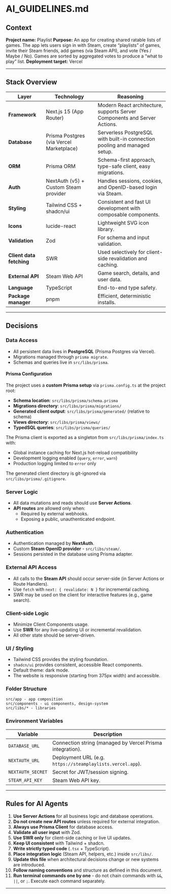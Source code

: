 # AI_GUIDELINES.md

## Context

**Project name:** Playlist
**Purpose:** An app for creating shared ratable lists of games. The app lets users sign in with Steam, create
“playlists” of games, invite their Steam friends, add games (via Steam API), and vote (Yes / Maybe / No). Games are
sorted by aggregated votes to produce a “what to play” list.
**Deployment target:** Vercel

---

## Stack Overview

| Layer                    | Technology                               | Reasoning                                                                 |
| ------------------------ | ---------------------------------------- | ------------------------------------------------------------------------- |
| **Framework**            | Next.js 15 (App Router)                  | Modern React architecture, supports Server Components and Server Actions. |
| **Database**             | Prisma Postgres (via Vercel Marketplace) | Serverless PostgreSQL with built-in connection pooling and managed setup. |
| **ORM**                  | Prisma ORM                               | Schema-first approach, type-safe client, easy migrations.                 |
| **Auth**                 | NextAuth (v5) + Custom Steam provider    | Handles sessions, cookies, and OpenID-based login via Steam.              |
| **Styling**              | Tailwind CSS + shadcn/ui                 | Consistent and fast UI development with composable components.            |
| **Icons**                | lucide-react                             | Lightweight SVG icon library.                                             |
| **Validation**           | Zod                                      | For schema and input validation.                                          |
| **Client data fetching** | SWR                                      | Used selectively for client-side revalidation and caching.                |
| **External API**         | Steam Web API                            | Game search, details, and user data.                                      |
| **Language**             | TypeScript                               | End-to-end type safety.                                                   |
| **Package manager**      | pnpm                                     | Efficient, deterministic installs.                                        |

---

## Decisions

### Data Access

- All persistent data lives in **PostgreSQL** (Prisma Postgres via Vercel).
- Migrations managed through `prisma migrate`.
- Schemas and queries live in `src/libs/prisma`.

#### Prisma Configuration

The project uses a **custom Prisma setup** via `prisma.config.ts` at the project root:

- **Schema location**: `src/libs/prisma/schema.prisma`
- **Migrations directory**: `src/libs/prisma/migrations/`
- **Generated client output**: `src/libs/prisma/generated/` (relative to schema)
- **Views directory**: `src/libs/prisma/views/`
- **TypedSQL queries**: `src/libs/prisma/queries/`

The Prisma client is exported as a singleton from `src/libs/prisma/index.ts` with:

- Global instance caching for Next.js hot-reload compatibility
- Development logging enabled (`query`, `error`, `warn`)
- Production logging limited to `error` only

The generated client directory is git-ignored via `src/libs/prisma/.gitignore`.

### Server Logic

- All data mutations and reads should use **Server Actions**.
- **API routes** are allowed only when:
  - Required by external webhooks.
  - Exposing a public, unauthenticated endpoint.

### Authentication

- Authentication managed by **NextAuth**.
- Custom **Steam OpenID provider** - `src/libs/steam/`.
- Sessions persisted in the database using Prisma adapter.

### External API Access

- All calls to the **Steam API** should occur server-side (in Server Actions or Route Handlers).
- Use `fetch` with `next: { revalidate: N }` for incremental caching.
- SWR may be used on the client for interactive features (e.g., game search).

### Client-side Logic

- Minimize Client Components usage.
- Use **SWR** for any live-updating UI or incremental revalidation.
- All other state should be server-driven.

### UI / Styling

- Tailwind CSS provides the styling foundation.
- `shadcn/ui` provides consistent, accessible React components.
- Default theme: dark mode.
- The website is responsive (starting from 375px width) and accessible.

### Folder Structure

```
src/app - app composition
src/components - ui components, design-system
src/libs/* - libraries
```

### Environment Variables

| Variable          | Description                                                |
| ----------------- | ---------------------------------------------------------- |
| `DATABASE_URL`    | Connection string (managed by Vercel Prisma integration).  |
| `NEXTAUTH_URL`    | Deployment URL (e.g. `https://steamplaylists.vercel.app`). |
| `NEXTAUTH_SECRET` | Secret for JWT/session signing.                            |
| `STEAM_API_KEY`   | Steam Web API key.                                         |

---

## Rules for AI Agents

1. **Use Server Actions** for all business logic and database operations.
2. **Do not create new API routes** unless required for external integration.
3. **Always use Prisma Client** for database access.
4. **Validate all user input** with Zod.
5. **Use SWR only** for client-side caching or live UI updates.
6. **Keep UI consistent** with Tailwind + shadcn.
7. **Write strictly typed code** (`.tsx` + TypeScript).
8. **Place integration logic** (Steam API, helpers, etc.) inside `src/libs/`.
9. **Update this file** when architectural decisions change or new systems are introduced.
10. **Follow naming conventions** and structure as defined in this document.
11. **Run terminal commands one by one** - do not chain commands with `&&`, `||`, or `;`. Execute each command separately.

---
